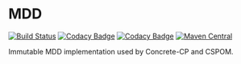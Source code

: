 # MDD

[![Build Status](https://travis-ci.org/concrete-cp/mdd.svg?branch=master)](https://travis-ci.org/concrete-cp/mdd)
[![Codacy Badge](https://api.codacy.com/project/badge/Grade/46a1c57800ae4653872423750fc30b48)](https://www.codacy.com/app/concrete-cp/mdd?utm_source=github.com&utm_medium=referral&utm_content=concrete-cp/mdd&utm_campaign=badger)
[![Codacy Badge](https://api.codacy.com/project/badge/Coverage/46a1c57800ae4653872423750fc30b48)](https://www.codacy.com/app/concrete-cp/mdd?utm_source=github.com&amp;utm_medium=referral&amp;utm_content=concrete-cp/mdd&amp;utm_campaign=Badge_Coverage)
[![Maven Central](https://maven-badges.herokuapp.com/maven-central/fr.univ-valenciennes/mdd_2.12/badge.svg)](https://maven-badges.herokuapp.com/maven-central/fr.univ-valenciennes/mdd_2.12)


Immutable MDD implementation used by Concrete-CP and CSPOM.